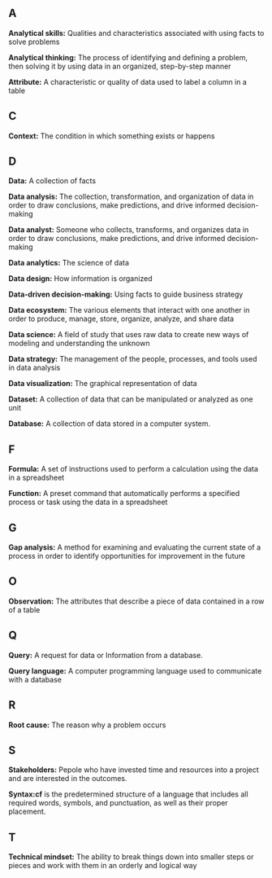 ## A
**Analytical skills:** Qualities and characteristics associated with using facts to solve problems

**Analytical thinking:** The process of identifying and defining a problem, then solving it by using data in an organized, step-by-step manner

**Attribute:** A characteristic or quality of data used to label a column in a table

## C
**Context:** The condition in which something exists or happens

## D
**Data:** A collection of facts

**Data analysis:** The collection, transformation, and organization of data in order to draw conclusions, make predictions, and drive informed decision-making

**Data analyst:** Someone who collects, transforms, and organizes data in order to draw conclusions, make predictions, and drive informed decision-making

**Data analytics:** The science of data

**Data design:** How information is organized

**Data-driven decision-making:** Using facts to guide business strategy

**Data ecosystem:** The various elements that interact with one another in order to produce, manage, store, organize, analyze, and share data

**Data science:** A field of study that uses raw data to create new ways of modeling and understanding the unknown

**Data strategy:** The management of the people, processes, and tools used in data analysis

**Data visualization:** The graphical representation of data

**Dataset:** A collection of data that can be manipulated or analyzed as one unit

**Database:** A collection of data stored in a computer system.

## F
**Formula:** A set of instructions used to perform a calculation using the data in a spreadsheet

**Function:** A preset command that automatically performs a specified process or task using the data in a spreadsheet

## G
**Gap analysis:** A method for examining and evaluating the current state of a process in order to identify opportunities for improvement in the future

## O
**Observation:** The attributes that describe a piece of data contained in a row of a table

## Q
**Query:** A request for data or Information from a database.

**Query language:** A computer programming language used to communicate with a database

## R
**Root cause:** The reason why a problem occurs

## S
**Stakeholders:** Pepole who have invested time and resources into a project and are interested in the outcomes. 

**Syntax:cf** is the predetermined structure of a language that includes all required words, symbols, and punctuation, as well as their proper placement. 

## T
**Technical mindset:** The ability to break things down into smaller steps or pieces and work with them in an orderly and logical way
